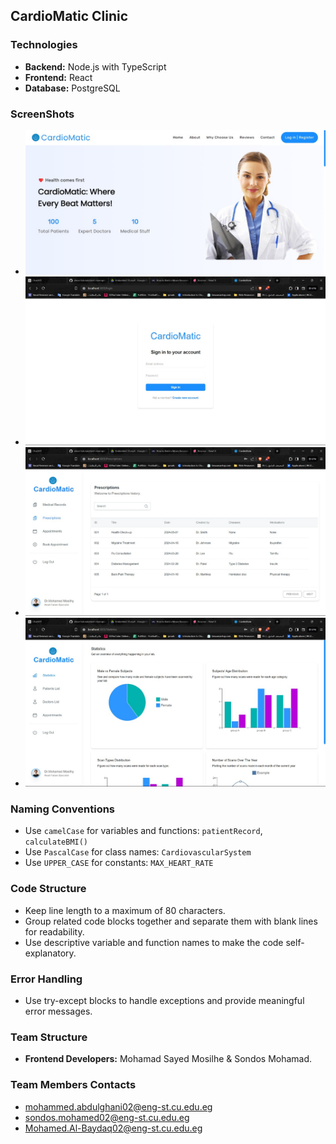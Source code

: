## CardioMatic Clinic

### Technologies
- **Backend:** Node.js with TypeScript
- **Frontend:** React
- **Database:** PostgreSQL

### ScreenShots
- ![Alt text](1.jpg)
- ![Alt text](2.jpg)
- ![Alt text](3.jpg)
- ![Alt text](4.jpg)


### Naming Conventions
- Use `camelCase` for variables and functions: `patientRecord`, `calculateBMI()`
- Use `PascalCase` for class names: `CardiovascularSystem`
- Use `UPPER_CASE` for constants: `MAX_HEART_RATE`

### Code Structure
- Keep line length to a maximum of 80 characters.
- Group related code blocks together and separate them with blank lines for readability.
- Use descriptive variable and function names to make the code self-explanatory.

### Error Handling
- Use try-except blocks to handle exceptions and provide meaningful error messages.

### Team Structure
- **Frontend Developers:** Mohamad Sayed Mosilhe & Sondos Mohamad.


### Team Members Contacts
- mohammed.abdulghani02@eng-st.cu.edu.eg
- sondos.mohamed02@eng-st.cu.edu.eg
- Mohamed.Al-Baydaq02@eng-st.cu.edu.eg
